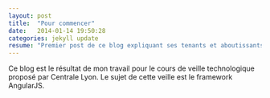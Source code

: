 ```yaml
---
layout: post
title:  "Pour commencer"
date:   2014-01-14 19:50:28
categories: jekyll update
resume: "Premier post de ce blog expliquant ses tenants et aboutissants"
---
```


Ce blog est le résultat de mon travail pour le cours de veille technologique proposé par Centrale Lyon. Le sujet de cette veille est le framework
AngularJS. 